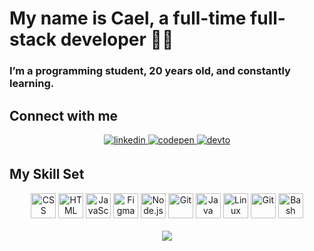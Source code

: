 # My name is Cael, a full-time full-stack developer 👨‍💻
### I’m a programming student, 20 years old, and constantly learning. 


## Connect with me  
<div align="center">
<a href="https://www.linkedin.com/in/rayssa-souza-inocencio-9bb059303/" target="_blank">
<img src=https://img.shields.io/badge/linkedin-%231E77B5.svg?&style=for-the-badge&logo=linkedin&logoColor=white alt=linkedin style="margin-bottom: 5px;" />
</a>
<a href="https://codepen.io/rayssa-inocencio" target="_blank">
<img src=https://img.shields.io/badge/codepen-%23131417.svg?&style=for-the-badge&logo=codepen&logoColor=white alt=codepen style="margin-bottom: 5px;" />
</a>
<a href="https://dev.to/rayssa-inocencio" target="_blank">
<img src=https://img.shields.io/badge/dev.to-%2308090A.svg?&style=for-the-badge&logo=dev.to&logoColor=white alt=devto style="margin-bottom: 5px;" />
</a>
</div>  

## My Skill Set 
<div align="center">
<img src="https://profilinator.rishav.dev/skills-assets/css3-original-wordmark.svg" alt="CSS" height="40" /> <img src="https://profilinator.rishav.dev/skills-assets/html5-original-wordmark.svg" alt="HTML" height="40" /> <img src="https://profilinator.rishav.dev/skills-assets/javascript-original.svg" alt="JavaScript" height="40"/> <img src="https://profilinator.rishav.dev/skills-assets/figma-icon.svg" alt="Figma" height="40"/>
<img src="https://profilinator.rishav.dev/skills-assets/nodejs-original-wordmark.svg" alt="Node.js" height="40"/> <img src="https://profilinator.rishav.dev/skills-assets/git-scm-icon.svg" alt="Git" height="40"/> <img src="https://profilinator.rishav.dev/skills-assets/java-original-wordmark.svg" alt="Java" height="40"/>
<img src="https://profilinator.rishav.dev/skills-assets/linux-original.svg" alt="Linux" height="40"/> <img src="https://profilinator.rishav.dev/skills-assets/git-scm-icon.svg" alt="Git" height="40"/> <img src="https://profilinator.rishav.dev/skills-assets/gnu_bash-icon.svg" alt="Bash" height="40"/>
</div>
<br> 
<div align="center"><img src="https://github-readme-stats.vercel.app/api?username=devrayssa&show_icons=true&count_private=true&hide_border=true" align="center" /></div>  

<br/>  
